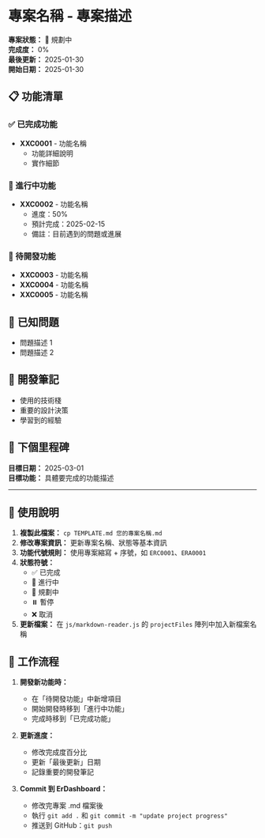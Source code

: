 # 專案名稱 - 專案描述

**專案狀態：** 🎯 規劃中  
**完成度：** 0%  
**最後更新：** 2025-01-30  
**開始日期：** 2025-01-30  

## 📋 功能清單

### ✅ 已完成功能
- **XXC0001** - 功能名稱
  - 功能詳細說明
  - 實作細節

### 🚧 進行中功能  
- **XXC0002** - 功能名稱
  - 進度：50%
  - 預計完成：2025-02-15
  - 備註：目前遇到的問題或進展

### 📝 待開發功能
- **XXC0003** - 功能名稱
- **XXC0004** - 功能名稱
- **XXC0005** - 功能名稱

## 🐛 已知問題
- 問題描述 1
- 問題描述 2

## 📝 開發筆記
- 使用的技術棧
- 重要的設計決策
- 學習到的經驗

## 🎯 下個里程碑
**目標日期：** 2025-03-01  
**目標功能：** 具體要完成的功能描述

---

## 📖 使用說明

1. **複製此檔案：** `cp TEMPLATE.md 您的專案名稱.md`
2. **修改專案資訊：** 更新專案名稱、狀態等基本資訊
3. **功能代號規則：** 使用專案縮寫 + 序號，如 `ERC0001`、`ERA0001` 
4. **狀態符號：**
   - ✅ 已完成
   - 🚧 進行中  
   - 🎯 規劃中
   - ⏸️ 暫停
   - ❌ 取消
5. **更新檔案：** 在 `js/markdown-reader.js` 的 `projectFiles` 陣列中加入新檔案名稱

## 🔄 工作流程

1. **開發新功能時：** 
   - 在「待開發功能」中新增項目
   - 開始開發時移到「進行中功能」
   - 完成時移到「已完成功能」

2. **更新進度：**
   - 修改完成度百分比
   - 更新「最後更新」日期
   - 記錄重要的開發筆記

3. **Commit 到 ErDashboard：**
   - 修改完專案 .md 檔案後
   - 執行 `git add .` 和 `git commit -m "update project progress"`
   - 推送到 GitHub：`git push`